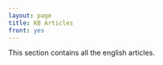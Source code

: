 ```yaml
---
layout: page
title: KB Articles
front: yes
---
```


This section contains all the english articles.
